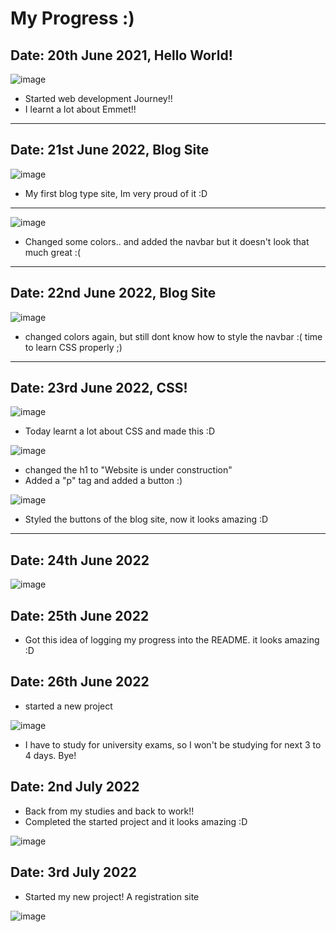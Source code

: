 # My Progress :)

## Date: 20th June 2021, Hello World!
![image](./src/01/one.png)
- Started web development Journey!!
- I learnt a lot about Emmet!!
---
## Date: 21st June 2022, Blog Site
![image](./src/03/first.png)
- My first blog type site, Im very proud of it :D
---
![image](./src/03/second.png)
- Changed some colors.. and added the navbar but it doesn't look that much great :(

---
## Date: 22nd June 2022, Blog Site

![image](./src/03/third.png)
- changed colors again, but still dont know how to style the navbar :( time to learn CSS properly ;)

---
## Date: 23rd June 2022, CSS!
![image](./src/04/first.png)
- Today learnt a lot about CSS and made this :D

![image](./src/04/third.png)
- changed the h1 to "Website is under construction"
- Added a "p" tag and added a button :)

![image](./src/03/forth.png)
- Styled the buttons of the blog site, now it looks amazing :D
---

## Date: 24th June 2022
![image](./src/05/one.png)

## Date: 25th June 2022
- Got this idea of logging my progress into the README. it looks amazing :D

## Date: 26th June 2022
- started a new project

![image](./src/06/one.png)
- I have to study for university exams, so I won't be studying for next 3 to 4 days. Bye!
## Date: 2nd July 2022
- Back from my studies and back to work!!
- Completed the started project and it looks amazing :D

![image](./src/06/two.png)

## Date: 3rd July 2022
- Started my new project! A registration site

![image](./src/07/one.png)


